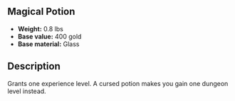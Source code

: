 ## Magical Potion

- **Weight:** 0.8 lbs
- **Base value:** 400 gold
- **Base material:** Glass

## Description

Grants one experience level.
A cursed potion makes you gain one dungeon level instead.
